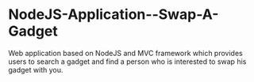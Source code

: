 # NodeJS-Application--Swap-A-Gadget
Web application  based on NodeJS and MVC framework which provides users to search a gadget and find a person who is interested to swap his gadget with you. 
